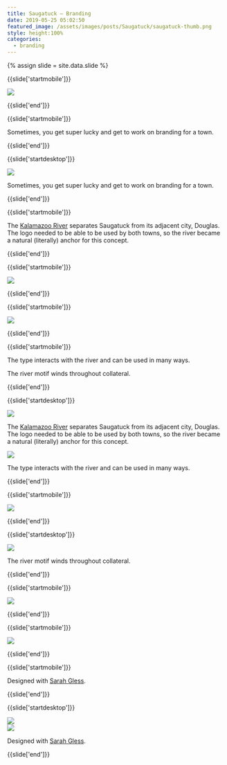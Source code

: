 ```yaml
---
title: Saugatuck — Branding
date: 2019-05-25 05:02:50
featured_image: /assets/images/posts/Saugatuck/saugatuck-thumb.png
style: height:100%
categories:
  - branding
---
```


{% assign slide = site.data.slide %}

{{slide['startmobile']}}

<div><img class='full-height' src='{{ site.url }}/assets/images/posts/Saugatuck/saugatuck-1-mobile@2x.jpg' /></div>

{{slide['end']}}

{{slide['startmobile']}}

<p>Sometimes, you get super lucky and get to work on branding for a town.</p>

{{slide['end']}}

{{slide['startdesktop']}}

<div><img class='full-width' src='{{ site.url }}/assets/images/posts/Saugatuck/saugatuck-1@3x.png' srcset='{{ site.url }}/assets/images/posts/Saugatuck/saugatuck-1.png 1024w, {{ site.url }}/assets/images/posts/Saugatuck/saugatuck-1@2x.png 2048w, {{ site.url }}/assets/images/posts/Saugatuck/saugatuck-1@3x.png 3072w'></div>

Sometimes, you get super lucky and get to work on branding for a town.

{{slide['end']}}

{{slide['startmobile']}}

The <a href='https://en.wikipedia.org/wiki/Kalamazoo_River'>Kalamazoo River</a> separates Saugatuck from its adjacent city, Douglas. The logo needed to be able to be used by both towns, so the river became a natural (literally) anchor for this concept.

{{slide['end']}}

{{slide['startmobile']}}

<div><img class='full-height' src='{{ site.url }}/assets/images/posts/Saugatuck/saugatuck-2-mobile@2x.jpg' /></div>

<p class='bg-dark'></p>

{{slide['end']}}

{{slide['startmobile']}}

<div><img class='full-height' src='{{ site.url }}/assets/images/posts/Saugatuck/saugatuck-6-mobile@2x.jpg' /></div>

{{slide['end']}}

{{slide['startmobile']}}

The type interacts with the river and can be used in many ways.

The river motif winds throughout collateral.

{{slide['end']}}

{{slide['startdesktop']}}

<div><img src='{{ site.url }}/assets/images/posts/Saugatuck/saugatuck-2@2x.jpg' srcset='{{ site.url }}/assets/images/posts/Saugatuck/saugatuck-2.jpg 794w, {{ site.url }}/assets/images/posts/Saugatuck/saugatuck-2@2x.jpg 1588w, {{ site.url }}/assets/images/posts/Saugatuck/saugatuck-2@3x.jpg 2382w'></div>

The <a href='https://en.wikipedia.org/wiki/Kalamazoo_River'>Kalamazoo River</a> separates Saugatuck from its adjacent city, Douglas. The logo needed to be able to be used by both towns, so the river became a natural (literally) anchor for this concept.

<div><img src='{{ site.url }}/assets/images/posts/Saugatuck/saugatuck-3@2x.jpg' srcset='{{ site.url }}/assets/images/posts/Saugatuck/saugatuck-3.jpg 794w, {{ site.url }}/assets/images/posts/Saugatuck/saugatuck-3@2x.jpg 1588w, {{ site.url }}/assets/images/posts/Saugatuck/saugatuck-3@3x.jpg 2382w'></div>

The type interacts with the river and can be used in many ways.

{{slide['end']}}

{{slide['startmobile']}}

<div><img class='full-height' src='{{ site.url }}/assets/images/posts/Saugatuck/saugatuck-3-mobile@2x.png' /></div>

<p class='bg-dark'></p>

{{slide['end']}}

{{slide['startdesktop']}}

<div><img src='{{ site.url }}/assets/images/posts/Saugatuck/saugatuck-4@2x.jpg' srcset='{{ site.url }}/assets/images/posts/Saugatuck/saugatuck-4.jpg 794w, {{ site.url }}/assets/images/posts/Saugatuck/saugatuck-4@2x.jpg 1588w, {{ site.url }}/assets/images/posts/Saugatuck/saugatuck-4@3x.jpg 2382w'></div>

The river motif winds throughout collateral.

{{slide['end']}}

{{slide['startmobile']}}

<div><img class='full-height' src='{{ site.url }}/assets/images/posts/Saugatuck/saugatuck-4-mobile@2x.png' /></div>

<p class='bg-dark'></p>

{{slide['end']}}

{{slide['startmobile']}}

<div><img class='full-height' src='{{ site.url }}/assets/images/posts/Saugatuck/saugatuck-5-mobile@2x.png' /></div>

<p class='bg-dark'></p>

{{slide['end']}}

{{slide['startmobile']}}

Designed with <a href='https://sarahgless.com/'>Sarah Gless</a>.

{{slide['end']}}

{{slide['startdesktop']}}

<div><img src='{{ site.url }}/assets/images/posts/Saugatuck/saugatuck-5@2x.jpg' srcset='{{ site.url }}/assets/images/posts/Saugatuck/saugatuck-5.jpg 794w, {{ site.url }}/assets/images/posts/Saugatuck/saugatuck-5@2x.jpg 1588w, {{ site.url }}/assets/images/posts/Saugatuck/saugatuck-5@3x.jpg 2382w'></div>

<div><img src='{{ site.url }}/assets/images/posts/Saugatuck/saugatuck-6@2x.jpg' srcset='{{ site.url }}/assets/images/posts/Saugatuck/saugatuck-6.jpg 794w, {{ site.url }}/assets/images/posts/Saugatuck/saugatuck-6@2x.jpg 1588w, {{ site.url }}/assets/images/posts/Saugatuck/saugatuck-6@3x.jpg 2382w'></div>

Designed with <a href='https://sarahgless.com/'>Sarah Gless</a>.

{{slide['end']}}
